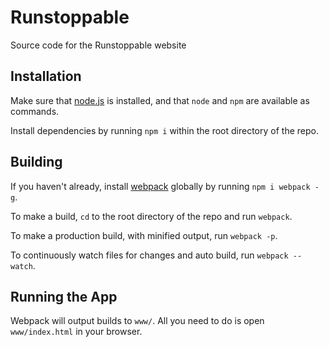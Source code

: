 # Runstoppable
Source code for the Runstoppable website

## Installation

Make sure that <a href="https://nodejs.org/en/">node.js</a> is installed, and that `node` and `npm` are available as commands.

Install dependencies by running `npm i` within the root directory of the repo.

## Building

If you haven't already, install <a href="https://webpack.js.org/">webpack</a> globally by running `npm i webpack -g`.

To make a build, `cd` to the root directory of the repo and run `webpack`.

To make a production build, with minified output, run `webpack -p`.

To continuously watch files for changes and auto build, run `webpack --watch`.

## Running the App

Webpack will output builds to `www/`. All you need to do is open `www/index.html` in your browser.
